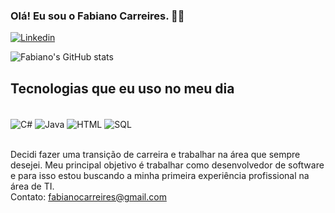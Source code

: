 ### Olá! Eu sou o Fabiano Carreires. 🤝🏼

[![Linkedin](https://img.shields.io/badge/LinkedIn-0077B5?style=for-the-badge&logo=linkedin&logoColor=white)](https://www.linkedin.com/in/fabiano-carreires-479baa245/)

![Fabiano's GitHub stats](https://github-readme-stats.vercel.app/api?username=fabianocarreires&show_icons=true&theme=dark)

## Tecnologias que eu uso no meu dia

<div style = "display: inline_block"><br/>
    <img align="center" alt="C#" src="https://img.shields.io/badge/C%23-239120?style=for-the-badge&logo=c-sharp&logoColor=white" />
    <img align="center" alt="Java" src="https://img.shields.io/badge/Java-ED8B00?style=for-the-badge&logo=java&logoColor=white" />
    <img align="center" alt="HTML" src="https://img.shields.io/badge/HTML-239120?style=for-the-badge&logo=html5&logoColor=white" />
    <img align="center" alt="SQL" src="https://img.shields.io/badge/Microsoft_SQL_Server-CC2927?style=for-the-badge&logo=microsoft-sql-server&logoColor=white" />
</div><br/>

Decidi fazer uma transição de carreira e trabalhar na área que sempre desejei.
Meu principal objetivo é trabalhar como desenvolvedor de software e para isso estou buscando a minha primeira experiência profissional na área de TI.<br/>
Contato: fabianocarreires@gmail.com

